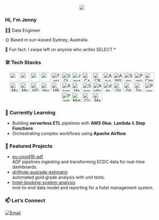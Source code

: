 <!-- Banner -->
<p align="center">
  <img src="https://capsule-render.vercel.app/api?type=waving&color=gradient&height=120&section=header&text=+Hello+World+!&fontSize=30&fontColor=grey" />
</p>

<!-- About -->
### Hi, I'm Jenny
👩‍💻 Data Engineer

🌞 Based in sun-kissed Sydney, Australia

🤔 Fun fact: I swipe left on anyone who writes SELECT *

### 🛠️ Tech Stacks

<p align="center">
  <!-- Programming Languages -->
  <img src="https://img.shields.io/badge/-Python-3776AB?logo=python&logoColor=white" width="30" height="30"/>
  <img src="https://img.shields.io/badge/-Pandas-2CA7E0?logo=pandas&logoColor=white" width="30" height="30"/>
  <img src="https://img.shields.io/badge/-NumPy-013243?logo=numpy&logoColor=white" width="30" height="30"/>
  <img src="https://img.shields.io/badge/-Scikit--Learn-F7931E?logo=scikitlearn&logoColor=white" width="30" height="30"/>
  <img src="https://img.shields.io/badge/-FastAPI-009688?logo=fastapi&logoColor=white" alt="FastAPI" width="30" height="30"/>
  <img src="https://img.shields.io/badge/-SQL-316192?logo=postgresql&logoColor=white" alt="SQL" width="30" height="30"/>
  <img src="https://img.shields.io/badge/-Java-007396?logo=java&logoColor=white" alt="Java" width="30" height="30"/>
  <img src="https://img.shields.io/badge/-C%2B%2B-00599C?logo=c%2B%2B&logoColor=white" alt="C++" width="30" height="30"/>
  <img src="https://img.shields.io/badge/-C%23-239120?logo=c-sharp&logoColor=white" alt="C#" width="30" height="30"/>

  <!-- Cloud Platforms -->
  <img src="https://img.shields.io/badge/-Azure-0078D4?logo=microsoftazure&logoColor=white" alt="Azure" width="30" height="30"/>
  <img src="https://img.shields.io/badge/-AWS-232F3E?logo=amazonaws&logoColor=white" alt="AWS" width="30" height="30"/>
  <img src="https://img.shields.io/badge/-Snowflake-1F2947?logo=snowflake&logoColor=white" alt="Snowflake" width="30" height="30"/>

  <!-- Databases -->
  <img src="https://img.shields.io/badge/-PostgreSQL-316192?logo=postgresql&logoColor=white" alt="PostgreSQL" width="30" height="30"/>
  <img src="https://img.shields.io/badge/-Cassandra-128ABC?logo=apachecassandra&logoColor=white" alt="Cassandra" width="30" height="30"/>
  <img src="https://img.shields.io/badge/-MySQL-4479A1?logo=mysql&logoColor=white" alt="MySQL" width="30" height="30"/>
  <img src="https://img.shields.io/badge/-MongoDB-47A248?logo=mongodb&logoColor=white" alt="MongoDB" width="30" height="30"/>
  <img src="https://img.shields.io/badge/-HDFS-009639?logo=apachehadoop&logoColor=white" alt="HDFS" width="30" height="30"/>
  <img src="https://img.shields.io/badge/-Hive-F64020?logo=apachehive&logoColor=white" alt="Hive" width="30" height="30"/>
  <img src="https://img.shields.io/badge/-HBase-006179?logo=apachehbase&logoColor=white" alt="HBase" width="30" height="30"/>

  <!-- Big Data -->
  <img src="https://img.shields.io/badge/-Apache%20Spark-E25A1C?logo=apache-spark&logoColor=white" alt="Apache Spark" width="30" height="30"/>
  <img src="https://img.shields.io/badge/-Hadoop-66CCFF?logo=apachehadoop&logoColor=white" alt="Hadoop" width="30" height="30"/>
  <img src="https://img.shields.io/badge/-Spark%20Streaming-FF6F00?logo=apache-spark&logoColor=white" alt="Spark Streaming" width="30" height="30"/>

  <!-- Tools & Orchestration -->
  <img src="https://img.shields.io/badge/-Airflow-017CEE?logo=apacheairflow&logoColor=white" alt="Airflow" width="30" height="30"/>
  <img src="https://img.shields.io/badge/-dbt-FF6347?logo=dbt&logoColor=white" alt="dbt" width="30" height="30"/>
  <img src="https://img.shields.io/badge/-Git-000000?logo=git&logoColor=white" alt="Git" width="30" height="30"/>
  <img src="https://img.shields.io/badge/-GitHub-181717?logo=github&logoColor=white" alt="GitHub" width="30" height="30"/>
  <img src="https://img.shields.io/badge/-Docker-2496ED?logo=docker&logoColor=white" alt="Docker" width="30" height="30"/>
  <img src="https://img.shields.io/badge/-PowerBI-F2C811?logo=microsoftpowerbi&logoColor=white" alt="Power BI" width="30" height="30"/>
  <img src="https://img.shields.io/badge/-Plotly-3F4CA9?logo=plotly&logoColor=white" alt="Plotly" width="30" height="30"/>
  <img src="https://img.shields.io/badge/-Matplotlib-11557C?logo=matplotlib&logoColor=white" alt="Matplotlib" width="30" height="30"/>

  <!-- CI/CD & ML -->
  <img src="https://img.shields.io/badge/-CI%2FCD-4A154B?logo=azuredevops&logoColor=white" alt="CI/CD" width="30" height="30"/>
  <img src="https://img.shields.io/badge/-Machine%20Learning-FF6F61" alt="Machine Learning" width="30" height="30"/>
</p>

### 🚧 Currently Learning
- Building **serverless ETL** pipelines with **AWS Glue**, **Lambda** & **Step Functions**  
- Orchestrating complex workflows using **Apache Airflow**   

<!-- Featured Projects -->
### 💼 Featured Projects
- [eu-covid19-adf](https://github.com/itsannhienjoy/eu-covid19-adf)  
  ADF pipelines ingesting and transforming ECDC data for real-time dashboards.
- [drillhole-augrade-estimator](https://github.com/itsannhienjoy/drillhole-augrade-estimator)  
  automated gold‐grade analysis with unit tests.  
- [hotel-booking-system-analysis](https://github.com/itsannhienjoy/hotel-booking-system-analysis)  
  end-to-end data model and reporting for a hotel management system.  

### 📫 Let’s Connect 
[![Email](https://img.shields.io/badge/-Email-05122A?logo=gmail)](mailto:youremail@example.com)
